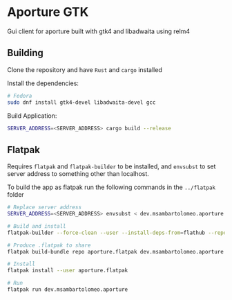 # Aporture GTK

Gui client for aporture built with gtk4 and libadwaita using relm4

## Building

Clone the repository and have `Rust` and `cargo` installed

Install the dependencies:
```bash
# Fedora
sudo dnf install gtk4-devel libadwaita-devel gcc
```

Build Application:
```bash
SERVER_ADDRESS=<SERVER_ADDRESS> cargo build --release
```

## Flatpak

Requires `flatpak` and `flatpak-builder` to be installed, and `envsubst` to set server address to something other than localhost.

To build the app as flatpak run the following commands in the `../flatpak` folder

```bash
# Replace server address
SERVER_ADDRESS=<SERVER_ADDRESS> envsubst < dev.msambartolomeo.aporture.flatpak.json > flatpak.json

# Build and install
flatpak-builder --force-clean --user --install-deps-from=flathub --repo=repo --install builddir flatpak.json

# Produce .flatpak to share
flatpak build-bundle repo aporture.flatpak dev.msambartolomeo.aporture --runtime-repo=https://flathub.org/repo/flathub.flatpakrepo

# Install
flatpak install --user aporture.flatpak

# Run
flatpak run dev.msambartolomeo.aporture
```

